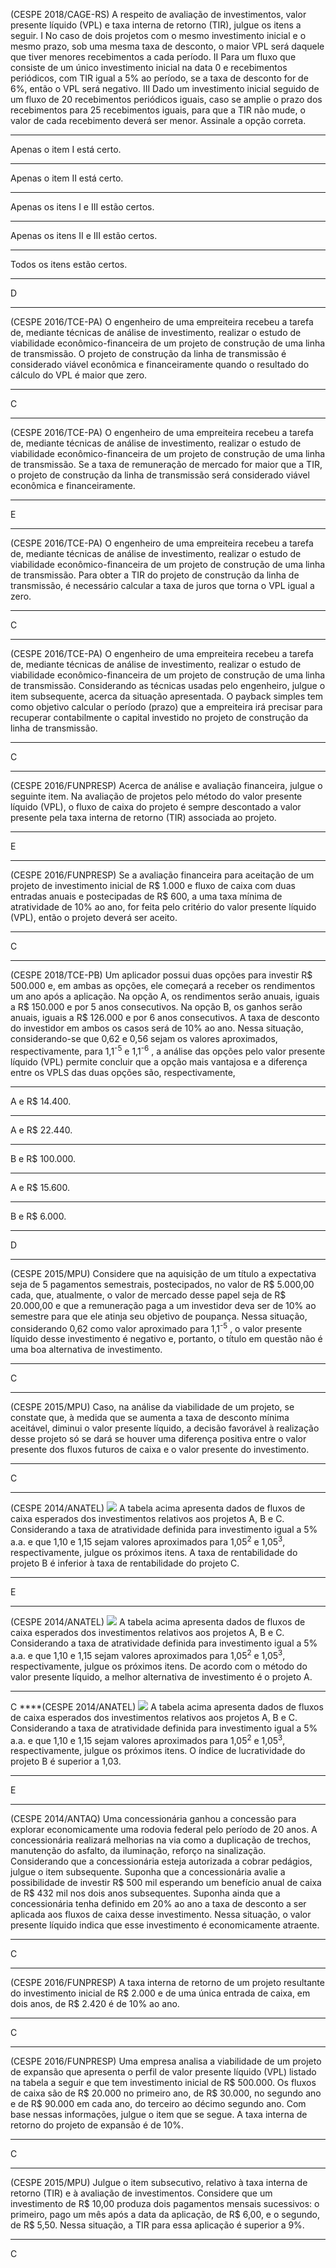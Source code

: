 (CESPE 2018/CAGE-RS) A respeito de avaliação de investimentos, valor presente líquido (VPL) e taxa interna de retorno (TIR), julgue os itens a seguir.
I No caso de dois projetos com o mesmo investimento inicial e o mesmo prazo, sob uma mesma taxa de desconto, o maior VPL será daquele que tiver menores recebimentos a cada período.
II Para um fluxo que consiste de um único investimento inicial na data 0 e recebimentos periódicos, com TIR igual a 5% ao período, se a taxa de desconto for de 6%, então o VPL será negativo.
III Dado um investimento inicial seguido de um fluxo de 20 recebimentos periódicos iguais, caso se amplie o prazo dos recebimentos para 25 recebimentos iguais, para que a TIR não mude, o valor de cada recebimento deverá ser menor.
Assinale a opção correta.
***
Apenas o item I está certo.
***
Apenas o item II está certo.
***
Apenas os itens I e III estão certos.
***
Apenas os itens II e III estão certos.
***
Todos os itens estão certos.
***
D
****
(CESPE 2016/TCE-PA) O engenheiro de uma empreiteira recebeu a tarefa de, mediante técnicas de análise de investimento, realizar o estudo de viabilidade econômico-financeira de um projeto de construção de uma linha de transmissão.
O projeto de construção da linha de transmissão é considerado viável econômica e financeiramente quando o resultado do cálculo do VPL é maior que zero.
***
C
****
(CESPE 2016/TCE-PA) O engenheiro de uma empreiteira recebeu a tarefa de, mediante técnicas de análise de investimento, realizar o estudo de viabilidade econômico-financeira de um projeto de construção de uma linha de transmissão.
Se a taxa de remuneração de mercado for maior que a TIR, o projeto de construção da linha de transmissão será considerado viável econômica e financeiramente.
***
E
****
(CESPE 2016/TCE-PA) O engenheiro de uma empreiteira recebeu a tarefa de, mediante técnicas de análise de investimento, realizar o estudo de viabilidade econômico-financeira de um projeto de construção de uma linha de transmissão.
Para obter a TIR do projeto de construção da linha de transmissão, é necessário calcular a taxa de juros que torna o VPL igual a zero.
***
C
****
(CESPE 2016/TCE-PA) O engenheiro de uma empreiteira recebeu a tarefa de, mediante técnicas de análise de investimento, realizar o estudo de viabilidade econômico-financeira de um projeto de construção de uma linha de transmissão.
Considerando as técnicas usadas pelo engenheiro, julgue o item subsequente, acerca da situação apresentada.
O payback simples tem como objetivo calcular o período (prazo) que a empreiteira irá precisar para recuperar contabilmente o capital investido no projeto de construção da linha de transmissão.
***
C
****
(CESPE 2016/FUNPRESP) Acerca de análise e avaliação financeira, julgue o seguinte item.
Na avaliação de projetos pelo método do valor presente líquido (VPL), o fluxo de caixa do projeto é sempre descontado a valor presente pela taxa interna de retorno (TIR) associada ao projeto.
***
E
****
(CESPE 2016/FUNPRESP) Se a avaliação financeira para aceitação de um projeto de investimento inicial de R$ 1.000 e fluxo de caixa com duas entradas anuais e postecipadas de R$ 600, a uma taxa mínima de atratividade de 10% ao ano, for feita pelo critério do valor presente líquido (VPL), então o projeto deverá ser aceito.
***
C
****
(CESPE 2018/TCE-PB) Um aplicador possui duas opções para investir R$ 500.000 e, em ambas as opções, ele começará a receber os rendimentos um ano após a aplicação. Na opção A, os rendimentos serão anuais, iguais a R$ 150.000 e por 5 anos consecutivos. Na opção B, os ganhos serão anuais, iguais a R$ 126.000 e por 6 anos consecutivos.
A taxa de desconto do investidor em ambos os casos será de 10% ao ano.
Nessa situação, considerando-se que 0,62 e 0,56 sejam os valores aproximados, respectivamente, para 1,1<sup>-5</sup> e 1,1<sup>-6</sup> , a análise das opções pelo valor presente líquido (VPL) permite concluir que a opção mais vantajosa e a diferença entre os VPLS das duas opções são, respectivamente, 
***
A e R$ 14.400.
***
A e R$ 22.440.
***
B e R$ 100.000.
***
A e R$ 15.600.
***
B e R$ 6.000.
***
D
****
(CESPE 2015/MPU) Considere que na aquisição de um título a expectativa seja de 5 pagamentos semestrais, postecipados, no valor de R$ 5.000,00 cada, que, atualmente, o valor de mercado desse papel seja de R$ 20.000,00 e que a remuneração paga a um investidor deva ser de 10% ao semestre para que ele atinja seu objetivo de poupança. Nessa situação, considerando 0,62 como valor aproximado para 1,1<sup>-5</sup> , o valor presente líquido desse investimento é negativo e, portanto, o título em questão não é uma boa alternativa de investimento.
***
C
****
(CESPE 2015/MPU) Caso, na análise da viabilidade de um projeto, se constate que, à medida que se aumenta a taxa de desconto mínima aceitável, diminui o valor presente líquido, a decisão favorável à realização desse projeto só se dará se houver uma diferença positiva entre o valor presente dos fluxos futuros de caixa e o valor presente do investimento.
***
C
****
(CESPE 2014/ANATEL)
![](https://sefaz-ce.s3.amazonaws.com/images/20201127090124_image.png)
A tabela acima apresenta dados de fluxos de caixa esperados dos investimentos relativos aos projetos A, B e C. Considerando a taxa de atratividade definida para investimento igual a 5% a.a. e que 1,10 e 1,15 sejam valores aproximados para 1,05<sup>2</sup> e 1,05<sup>3</sup>, respectivamente, julgue os próximos itens.
A taxa de rentabilidade do projeto B é inferior à taxa de rentabilidade do projeto C.
***
E
****
(CESPE 2014/ANATEL)
![](https://sefaz-ce.s3.amazonaws.com/images/20201127090124_image.png)
A tabela acima apresenta dados de fluxos de caixa esperados dos investimentos relativos aos projetos A, B e C. Considerando a taxa de atratividade definida para investimento igual a 5% a.a. e que 1,10 e 1,15 sejam valores aproximados para 1,05<sup>2</sup> e 1,05<sup>3</sup>, respectivamente, julgue os próximos itens.
De acordo com o método do valor presente líquido, a melhor alternativa de investimento é o projeto A.
***
C
****(CESPE 2014/ANATEL)
![](https://sefaz-ce.s3.amazonaws.com/images/20201127090124_image.png)
A tabela acima apresenta dados de fluxos de caixa esperados dos investimentos relativos aos projetos A, B e C. Considerando a taxa de atratividade definida para investimento igual a 5% a.a. e que 1,10 e 1,15 sejam valores aproximados para 1,05<sup>2</sup> e 1,05<sup>3</sup>, respectivamente, julgue os próximos itens.
O índice de lucratividade do projeto B é superior a 1,03.
***
E
****
(CESPE 2014/ANTAQ) Uma concessionária ganhou a concessão para explorar economicamente uma rodovia federal pelo período de 20 anos. A concessionária realizará melhorias na via como a duplicação de trechos, manutenção do asfalto, da iluminação, reforço na sinalização.
Considerando que a concessionária esteja autorizada a cobrar pedágios, julgue o item subsequente.
Suponha que a concessionária avalie a possibilidade de investir R$ 500 mil esperando um benefício anual de caixa de R$ 432 mil nos dois anos subsequentes. Suponha ainda que a concessionária tenha definido em 20% ao ano a taxa de desconto a ser aplicada aos fluxos de caixa desse investimento. Nessa situação, o valor presente líquido indica que esse investimento é economicamente atraente.
***
C
****
(CESPE 2016/FUNPRESP) A taxa interna de retorno de um projeto resultante do investimento inicial de R$ 2.000 e de uma única entrada de caixa, em dois anos, de R$ 2.420 é de 10% ao ano.
***
C
****
(CESPE 2016/FUNPRESP) Uma empresa analisa a viabilidade de um projeto de expansão que apresenta o perfil de valor presente líquido (VPL) listado na tabela a seguir e que tem investimento inicial de R$ 500.000. Os fluxos de caixa são de R$ 20.000 no primeiro ano, de R$ 30.000, no segundo ano e de R$ 90.000 em cada ano, do terceiro ao décimo segundo ano.
Com base nessas informações, julgue o item que se segue.
A taxa interna de retorno do projeto de expansão é de 10%.
***
C
****
(CESPE 2015/MPU) Julgue o item subsecutivo, relativo à taxa interna de retorno (TIR) e à avaliação de investimentos.
Considere que um investimento de R$ 10,00 produza dois pagamentos mensais sucessivos: o primeiro, pago um mês após a data da aplicação, de R$ 6,00, e o segundo, de R$ 5,50. Nessa situação, a TIR para essa aplicação é superior a 9%.
***
C